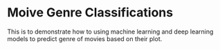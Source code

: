 # Moive Genre Classifications

This is to demonstrate how to using machine learning and deep learning models to predict genre of movies based on their plot.

